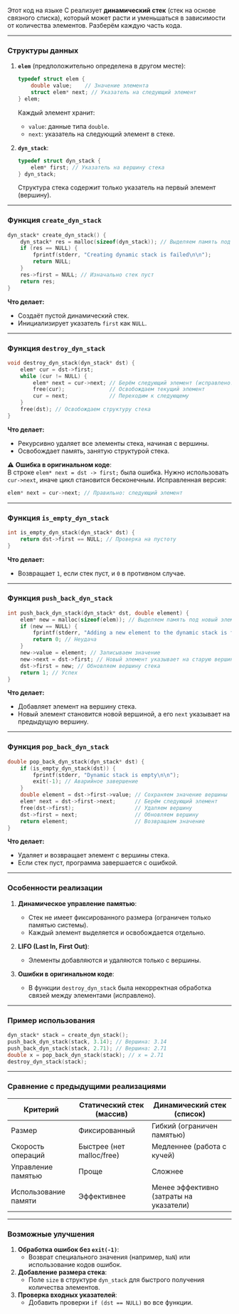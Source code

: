 Этот код на языке C реализует **динамический стек** (стек на основе связного списка), который может расти и уменьшаться в зависимости от количества элементов. Разберём каждую часть кода.

---

### Структуры данных
1. **`elem`** (предположительно определена в другом месте):
   ```c
   typedef struct elem {
       double value;    // Значение элемента
       struct elem* next; // Указатель на следующий элемент
   } elem;
   ```
   Каждый элемент хранит:
   - `value`: данные типа `double`.
   - `next`: указатель на следующий элемент в стеке.

2. **`dyn_stack`**:
   ```c
   typedef struct dyn_stack {
       elem* first; // Указатель на вершину стека
   } dyn_stack;
   ```
   Структура стека содержит только указатель на первый элемент (вершину).

---

### Функция `create_dyn_stack`
```c
dyn_stack* create_dyn_stack() {
    dyn_stack* res = malloc(sizeof(dyn_stack)); // Выделяем память под структуру стека
    if (res == NULL) {
        fprintf(stderr, "Creating dynamic stack is failed\n\n");
        return NULL;
    }
    res->first = NULL; // Изначально стек пуст
    return res;
}
```
**Что делает:**
- Создаёт пустой динамический стек.
- Инициализирует указатель `first` как `NULL`.

---

### Функция `destroy_dyn_stack`
```c
void destroy_dyn_stack(dyn_stack* dst) {
    elem* cur = dst->first;
    while (cur != NULL) {
        elem* next = cur->next; // Берём следующий элемент (исправлено!)
        free(cur);              // Освобождаем текущий элемент
        cur = next;             // Переходим к следующему
    }
    free(dst); // Освобождаем структуру стека
}
```
**Что делает:**
- Рекурсивно удаляет все элементы стека, начиная с вершины.
- Освобождает память, занятую структурой стека.

⚠️ **Ошибка в оригинальном коде**:  
В строке `elem* next = dst -> first;` была ошибка. Нужно использовать `cur->next`, иначе цикл становится бесконечным. Исправленная версия:
```c
elem* next = cur->next; // Правильно: следующий элемент
```

---

### Функция `is_empty_dyn_stack`
```c
int is_empty_dyn_stack(dyn_stack* dst) {
    return dst->first == NULL; // Проверка на пустоту
}
```
**Что делает:**
- Возвращает `1`, если стек пуст, и `0` в противном случае.

---

### Функция `push_back_dyn_stack`
```c
int push_back_dyn_stack(dyn_stack* dst, double element) {
    elem* new = malloc(sizeof(elem)); // Выделяем память под новый элемент
    if (new == NULL) {
        fprintf(stderr, "Adding a new element to the dynamic stack is failed\n\n");
        return 0; // Неудача
    }
    new->value = element; // Записываем значение
    new->next = dst->first; // Новый элемент указывает на старую вершину
    dst->first = new; // Обновляем вершину стека
    return 1; // Успех
}
```
**Что делает:**
- Добавляет элемент на вершину стека.
- Новый элемент становится новой вершиной, а его `next` указывает на предыдущую вершину.

---

### Функция `pop_back_dyn_stack`
```c
double pop_back_dyn_stack(dyn_stack* dst) {
    if (is_empty_dyn_stack(dst)) {
        fprintf(stderr, "Dynamic stack is empty\n\n");
        exit(-1); // Аварийное завершение
    }
    double element = dst->first->value; // Сохраняем значение вершины
    elem* next = dst->first->next;      // Берём следующий элемент
    free(dst->first);                   // Удаляем вершину
    dst->first = next;                  // Обновляем вершину
    return element;                     // Возвращаем значение
}
```
**Что делает:**
- Удаляет и возвращает элемент с вершины стека.
- Если стек пуст, программа завершается с ошибкой.

---

### Особенности реализации
1. **Динамическое управление памятью**:
   - Стек не имеет фиксированного размера (ограничен только памятью системы).
   - Каждый элемент выделяется и освобождается отдельно.

2. **LIFO (Last In, First Out)**:
   - Элементы добавляются и удаляются только с вершины.

3. **Ошибки в оригинальном коде**:
   - В функции `destroy_dyn_stack` была некорректная обработка связей между элементами (исправлено).

---

### Пример использования
```c
dyn_stack* stack = create_dyn_stack();
push_back_dyn_stack(stack, 3.14); // Вершина: 3.14
push_back_dyn_stack(stack, 2.71); // Вершина: 2.71
double x = pop_back_dyn_stack(stack); // x = 2.71
destroy_dyn_stack(stack);
```

---

### Сравнение с предыдущими реализациями
| **Критерий**       | **Статический стек (массив)** | **Динамический стек (список)** |
|---------------------|-------------------------------|--------------------------------|
| Размер              | Фиксированный                 | Гибкий (ограничен памятью)     |
| Скорость операций   | Быстрее (нет malloc/free)     | Медленнее (работа с кучей)     |
| Управление памятью  | Проще                         | Сложнее                        |
| Использование памяти| Эффективнее                   | Менее эффективно (затраты на указатели) |

---

### Возможные улучшения
1. **Обработка ошибок без `exit(-1)`**:
   - Возврат специального значения (например, `NaN`) или использование кодов ошибок.
2. **Добавление размера стека**:
   - Поле `size` в структуре `dyn_stack` для быстрого получения количества элементов.
3. **Проверка входных указателей**:
   - Добавить проверки `if (dst == NULL)` во все функции.